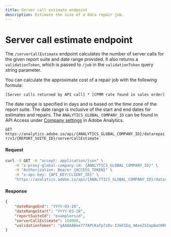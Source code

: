 ```yaml
---
title: Server call estimate endpoint
description: Estimate the size of a data repair job.
---
```


# Server call estimate endpoint

The `/serverCallEstimate` endpoint calculates the number of server calls for the given report suite and date range provided.  It also returns a `validationToken`, which is passed to `/job` in the `validationToken` query string parameter.

You can calculate the approximate cost of a repair job with the following formula:

`[Server calls returned by API call] * [CPMM rate found in sales order]`

The date range is specified in days and is based on the time zone of the report suite. The date range is inclusive of the start and end dates for estimates and repairs. The `ANALYTICS_GLOBAL_COMPANY_ID` can be found in API Access under [Company settings](https://experienceleague.adobe.com/docs/analytics/admin/company-settings/c-company-settings.html) in Adobe Analytics.

`GET https://analytics.adobe.io/api/{ANALYTICS_GLOBAL_COMPANY_ID}/datarepair/v1/{REPORT_SUITE_ID}/serverCallEstimate`

<CodeBlock slots="heading, code" repeat="2" languages="CURL,JSON"/>

#### Request

```sh
curl -X GET -H "accept: application/json" \
    -H "x-proxy-global-company-id: {ANALYTICS_GLOBAL_COMPANY_ID}" \
    -H "Authorization: Bearer {ACCESS_TOKEN}" \
    -H "x-api-key: {API_KEY/CLIENT_ID}" \
    "https://analytics.adobe.io/api/{ANALYTICS_GLOBAL_COMPANY_ID}/datarepair/v1/examplersid/serverCallEstimate?dateRangeStart={YYYY-03-28}&dateRangeEnd={YYYY-03-28}"
```

#### Response

```json
{
    "dateRangeEnd": "YYYY-03-28",
    "dateRangeStart": "YYYY-03-28",
    "reportSuiteId": "examplersid",
    "serverCallEstimate": 150000,
    "validationToken": "gAAAAABee777APCKafp7zDu-I3kFIEq_4AoeZSIap8wt0RhhNHmVdjnlrKCjPOo_PW74uj0qvDPG9B_SiYOe4p1Rg6Um1vCpL7dLwtkBX7i8wNheVPhb2j4nAapE-k6WPVcdP7FXNdjKvogMwHBEvGpAz6uO6TmpxwZUa3LMixaeN65BOFZW3i9ZnzZ400oCHte6XAX6Mo7QF-PyZZ6D--693K0cO_oUYg=="
}
```
